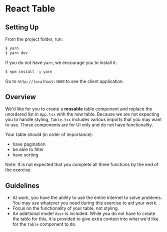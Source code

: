 # React Table

## Setting Up

From the project folder, run:

```bash
$ yarn
$ yarn dev
```

If you do not have `yarn`, we encourage you to install it:

```bash
$ npm install -g yarn
```

Go to `http://localhost:3000` to see the client application.

## Overview

We'd like for you to create a **reusable** table component and replace the unordered list in `App.tsx` with the new table. Because we are not expecting you to handle styling, `Table.tsx` includes various imports that you may want to use. These components are for UI only and do not have functionality.

Your table should (in order of importance):
- have pagination
- be able to filter
- have sorting

Note: It is not expected that you complete all three functions by the end of the exercise.

## Guidelines

- At work, you have the ability to use the entire internet to solve problems. You may use whatever you need during this exercise to aid your work.
- Focus on the functionality of your table, not styling.
- An additional model `User` is included. While you do not have to create the table for this, it is provided to give extra context into what we'd like for the `Table` component to do.